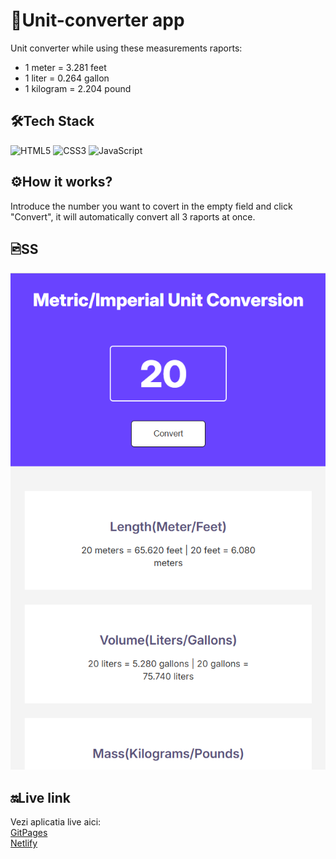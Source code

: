 # 📏Unit-converter app

Unit converter while using these measurements raports:<br/>
- 1 meter = 3.281 feet
- 1 liter = 0.264 gallon
- 1 kilogram = 2.204 pound

## 🛠️Tech Stack

![HTML5](https://img.shields.io/badge/-HTML5-E34F26?logo=html5&logoColor=white&style=flat) ![CSS3](https://img.shields.io/badge/-CSS3-1572B6?logo=css3&logoColor=white&style=flat) ![JavaScript](https://img.shields.io/badge/-JavaScript-F7DF1E?logo=javascript&logoColor=black&style=flat)

## ⚙️How it works?

Introduce the number you want to covert in the empty field and click "Convert", it will automatically convert all 3 raports at once.

## 🖻SS

![SS with the app](unit-converter.png)

## 🔛Live link

Vezi aplicatia live aici:<br/>
[GitPages](https://isabelamihai.github.io/unit-converter/) <br/>
[Netlify](https://unit-converter-mini.netlify.app/)
